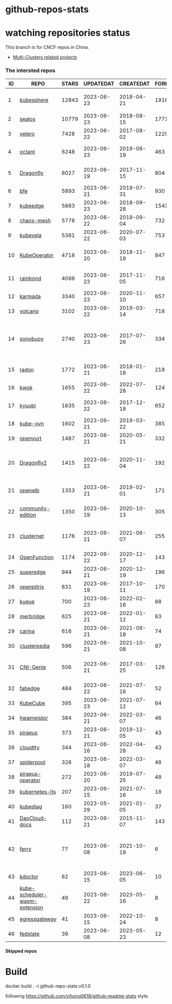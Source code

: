 # github-repos-stats

# watching repositories status

This branch is for CNCF repos in China.
- [Mutli-Clusters related projects](https://github.com/pacoxu/github-repos-stats/tree/multi-clusters)


<!--START_SECTION:github_repos-->
### The intersted repos
| ID |                                               REPO                                                | STARS | UPDATEDAT  | CREATEDAT  | FORKSCOUNT |                                                                                                       DESCRIPTIONS                                                                                                       |
|----|---------------------------------------------------------------------------------------------------|-------|------------|------------|------------|--------------------------------------------------------------------------------------------------------------------------------------------------------------------------------------------------------------------------|
|  1 | [kubesphere](https://github.com/kubesphere/kubesphere)                                            | 12843 | 2023-06-23 | 2018-04-21 |       1916 | The container platform tailored for Kubernetes multi-cloud, datacenter, and edge management ⎈ 🖥 ☁️                                                                                                                       |
|  2 | [sealos](https://github.com/labring/sealos)                                                       | 10779 | 2023-06-23 | 2018-08-15 |       1771 | Sealos is a Kubernetes distribution, one-stop solution for your public&private cloud.                                                                                                                                    |
|  3 | [velero](https://github.com/vmware-tanzu/velero)                                                  |  7428 | 2023-06-22 | 2017-08-02 |       1229 | Backup and migrate Kubernetes applications and their persistent volumes                                                                                                                                                  |
|  4 | [octant](https://github.com/vmware-archive/octant)                                                |  6248 | 2023-06-23 | 2019-06-19 |        463 | Highly extensible platform for developers to better understand the complexity of Kubernetes clusters.                                                                                                                    |
|  5 | [Dragonfly](https://github.com/dragonflyoss/Dragonfly)                                            |  6027 | 2023-06-19 | 2017-11-15 |        804 | This repository has be archived and moved to the new repository https://github.com/dragonflyoss/Dragonfly2.                                                                                                              |
|  6 | [bfe](https://github.com/bfenetworks/bfe)                                                         |  5893 | 2023-06-21 | 2019-07-31 |        930 | A modern layer 7 load balancer from baidu                                                                                                                                                                                |
|  7 | [kubeedge](https://github.com/kubeedge/kubeedge)                                                  |  5883 | 2023-06-23 | 2018-09-28 |       1543 | Kubernetes Native Edge Computing Framework (project under CNCF)                                                                                                                                                          |
|  8 | [chaos-mesh](https://github.com/chaos-mesh/chaos-mesh)                                            |  5778 | 2023-06-22 | 2019-09-04 |        732 | A Chaos Engineering Platform for Kubernetes.                                                                                                                                                                             |
|  9 | [kubevela](https://github.com/kubevela/kubevela)                                                  |  5381 | 2023-06-22 | 2020-07-03 |        753 | The Modern Application Platform.                                                                                                                                                                                         |
| 10 | [KubeOperator](https://github.com/KubeOperator/KubeOperator)                                      |  4718 | 2023-06-20 | 2018-11-19 |        847 | KubeOperator 是一个开源的轻量级 Kubernetes 发行版，专注于帮助企业规划、部署和运营生产级别的 K8s 集群。                                                                                                                   |
| 11 | [rainbond](https://github.com/goodrain/rainbond)                                                  |  4098 | 2023-06-23 | 2017-11-05 |        716 | Cloud native multi cloud application management platform that make application management and delivery easier                                                                                                            |
| 12 | [karmada](https://github.com/karmada-io/karmada)                                                  |  3340 | 2023-06-23 | 2020-11-10 |        657 | Open, Multi-Cloud, Multi-Cluster Kubernetes Orchestration                                                                                                                                                                |
| 13 | [volcano](https://github.com/volcano-sh/volcano)                                                  |  3102 | 2023-06-22 | 2019-03-14 |        718 | A Cloud Native Batch System (Project under CNCF)                                                                                                                                                                         |
| 14 | [sonobuoy](https://github.com/vmware-tanzu/sonobuoy)                                              |  2740 | 2023-06-23 | 2017-07-26 |        334 | Sonobuoy is a diagnostic tool that makes it easier to understand the state of a Kubernetes cluster by running a set of Kubernetes conformance tests and other plugins in an accessible and non-destructive manner.       |
| 15 | [radon](https://github.com/radondb/radon)                                                         |  1772 | 2023-06-21 | 2018-01-18 |        218 | RadonDB is an open source, cloud-native MySQL database for building global, scalable cloud services                                                                                                                      |
| 16 | [kwok](https://github.com/kubernetes-sigs/kwok)                                                   |  1655 | 2023-06-22 | 2022-07-28 |        124 | Kubernetes WithOut Kubelet -  Simulates thousands of Nodes and Clusters.                                                                                                                                                 |
| 17 | [kyuubi](https://github.com/apache/kyuubi)                                                        |  1635 | 2023-06-22 | 2017-12-18 |        652 | Apache Kyuubi is a distributed and multi-tenant gateway to provide serverless SQL on data warehouses and lakehouses.                                                                                                     |
| 18 | [kube-ovn](https://github.com/kubeovn/kube-ovn)                                                   |  1602 | 2023-06-21 | 2019-03-22 |        385 | A Bridge between SDN and Cloud Native (Project under CNCF)                                                                                                                                                               |
| 19 | [openyurt](https://github.com/openyurtio/openyurt)                                                |  1487 | 2023-06-21 | 2020-05-21 |        332 | OpenYurt - Extending your native Kubernetes to edge(project under CNCF)                                                                                                                                                  |
| 20 | [Dragonfly2](https://github.com/dragonflyoss/Dragonfly2)                                          |  1415 | 2023-06-22 | 2020-11-04 |        192 | Dragonfly is an open source P2P-based file distribution and image acceleration system. It is hosted by the Cloud Native Computing Foundation (CNCF) as an Incubating Level Project.                                      |
| 21 | [openelb](https://github.com/openelb/openelb)                                                     |  1353 | 2023-06-21 | 2019-02-01 |        171 | Load Balancer Implementation for Kubernetes in Bare-Metal, Edge, and Virtualization                                                                                                                                      |
| 22 | [community-edition](https://github.com/vmware-tanzu/community-edition)                            |  1350 | 2023-06-19 | 2020-10-13 |        305 | VMware Tanzu Community Edition is no longer an actively maintained project. Code is available for historical purposes only.                                                                                              |
| 23 | [clusternet](https://github.com/clusternet/clusternet)                                            |  1176 | 2023-06-21 | 2021-06-07 |        255 | [CNCF Sandbox Project] Managing your Kubernetes clusters (including public, private, edge, etc.) as easily as visiting the Internet ⎈                                                                                    |
| 24 | [OpenFunction](https://github.com/OpenFunction/OpenFunction)                                      |  1174 | 2023-06-22 | 2020-12-17 |        143 | Cloud Native Function-as-a-Service Platform (CNCF Sandbox Project)                                                                                                                                                       |
| 25 | [superedge](https://github.com/superedge/superedge)                                               |   944 | 2023-06-21 | 2020-12-19 |        196 | An edge-native container management system for edge computing                                                                                                                                                            |
| 26 | [openpitrix](https://github.com/openpitrix/openpitrix)                                            |   831 | 2023-06-19 | 2017-10-11 |        170 | Application Management Platform on Multi-Cloud Environment                                                                                                                                                               |
| 27 | [kueue](https://github.com/kubernetes-sigs/kueue)                                                 |   700 | 2023-06-23 | 2022-02-16 |         88 | Kubernetes-native Job Queueing                                                                                                                                                                                           |
| 28 | [merbridge](https://github.com/merbridge/merbridge)                                               |   625 | 2023-06-21 | 2022-01-12 |         83 | Use eBPF to speed up your Service Mesh like crossing an Einstein-Rosen Bridge.                                                                                                                                           |
| 29 | [carina](https://github.com/carina-io/carina)                                                     |   616 | 2023-06-21 | 2021-08-18 |         74 | Carina: an high performance and ops-free local storage for kubernetes                                                                                                                                                    |
| 30 | [clusterpedia](https://github.com/clusterpedia-io/clusterpedia)                                   |   596 | 2023-06-21 | 2021-10-08 |         97 | The Encyclopedia of Kubernetes clusters                                                                                                                                                                                  |
| 31 | [CNI-Genie](https://github.com/cni-genie/CNI-Genie)                                               |   506 | 2023-06-21 | 2017-03-25 |        126 | CNI-Genie for choosing pod network of your choice during deployment time. Supported pod networks - Calico, Flannel, Romana, Weave                                                                                        |
| 32 | [fabedge](https://github.com/FabEdge/fabedge)                                                     |   484 | 2023-06-22 | 2021-07-16 |         52 | Secure Edge Networking Solution Based On Kubernetes                                                                                                                                                                      |
| 33 | [KubeCube](https://github.com/kubecube-io/KubeCube)                                               |   395 | 2023-06-23 | 2021-07-12 |         64 | KubeCube is an open source enterprise-level container platform                                                                                                                                                           |
| 34 | [hwameistor](https://github.com/hwameistor/hwameistor)                                            |   384 | 2023-06-21 | 2022-03-07 |         46 | Hwameistor is an HA local storage system for cloud-native stateful workloads.                                                                                                                                            |
| 35 | [piraeus](https://github.com/piraeusdatastore/piraeus)                                            |   373 | 2023-06-21 | 2019-12-05 |         43 | High Available Datastore for Kubernetes                                                                                                                                                                                  |
| 36 | [cloudtty](https://github.com/cloudtty/cloudtty)                                                  |   344 | 2023-06-16 | 2022-04-28 |         43 | A Friendly Kubernetes CloudShell (Web Terminal) !                                                                                                                                                                        |
| 37 | [spiderpool](https://github.com/spidernet-io/spiderpool)                                          |   326 | 2023-06-18 | 2022-03-07 |         48 | underlay network solution with IPAM and meta plugins                                                                                                                                                                     |
| 38 | [piraeus-operator](https://github.com/piraeusdatastore/piraeus-operator)                          |   272 | 2023-06-20 | 2019-07-25 |         48 | The Piraeus Operator manages LINSTOR clusters in Kubernetes.                                                                                                                                                             |
| 39 | [kubernetes-lts](https://github.com/klts-io/kubernetes-lts)                                       |   207 | 2023-06-15 | 2021-07-16 |         18 | Kubernetes LTS(long term support)                                                                                                                                                                                        |
| 40 | [kubediag](https://github.com/kubediag/kubediag)                                                  |   160 | 2023-05-29 | 2021-01-05 |         37 | Problem diagnosis and operation orchestration for Kubernetes                                                                                                                                                             |
| 41 | [DaoCloud-docs](https://github.com/DaoCloud/DaoCloud-docs)                                        |   112 | 2023-06-21 | 2015-11-07 |        143 | DaoCloud Enterprise 5.0 Documentation                                                                                                                                                                                    |
| 42 | [ferry](https://github.com/ferryproxy/ferry)                                                      |    77 | 2023-06-08 | 2021-10-18 |          6 | Ferry is a Kubernetes multi-cluster communication component that eliminates communication differences between clusters as if they were in a single cluster, regardless of the network environment those clusters are in. |
| 43 | [kdoctor](https://github.com/kdoctor-io/kdoctor)                                                  |    62 | 2023-06-15 | 2023-06-05 |         10 | kdoctor                                                                                                                                                                                                                  |
| 44 | [kube-scheduler-wasm-extension](https://github.com/kubernetes-sigs/kube-scheduler-wasm-extension) |    49 | 2023-06-22 | 2023-05-16 |          8 | All the things to make the scheduler extendable with wasm.                                                                                                                                                               |
| 45 | [egressgateway](https://github.com/spidernet-io/egressgateway)                                    |    41 | 2023-06-15 | 2022-10-24 |          8 | egressgateway                                                                                                                                                                                                            |
| 46 | [fedstate](https://github.com/fedstate/fedstate)                                                  |    39 | 2023-06-08 | 2023-05-23 |         12 | Federated middleware based on Karmada                                                                                                                                                                                    |



#### Skipped repos
<!--END_SECTION:github_repos-->

# Build

docker build . -t github-repo-stats:v0.1.0

following https://github.com/yihong0618/github-readme-stats style.
